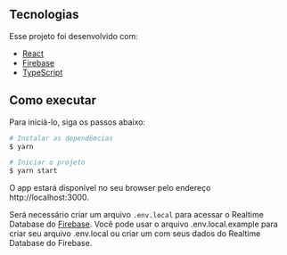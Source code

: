 ## Tecnologias

Esse projeto foi desenvolvido com:

- [React](https://reactjs.org)
- [Firebase](https://firebase.google.com/)
- [TypeScript](https://www.typescriptlang.org/)

## Como executar

Para iniciá-lo, siga os passos abaixo:
```bash
# Instalar as dependências
$ yarn

# Iniciar o projeto
$ yarn start
```
O app estará disponível no seu browser pelo endereço http://localhost:3000.

Será necessário criar um arquivo `.env.local` para acessar o Realtime Database do [Firebase](https://firebase.google.com/).
Você pode usar o arquivo .env.local.example para criar seu arquivo .env.local ou criar um com seus dados do Realtime Database do Firebase.